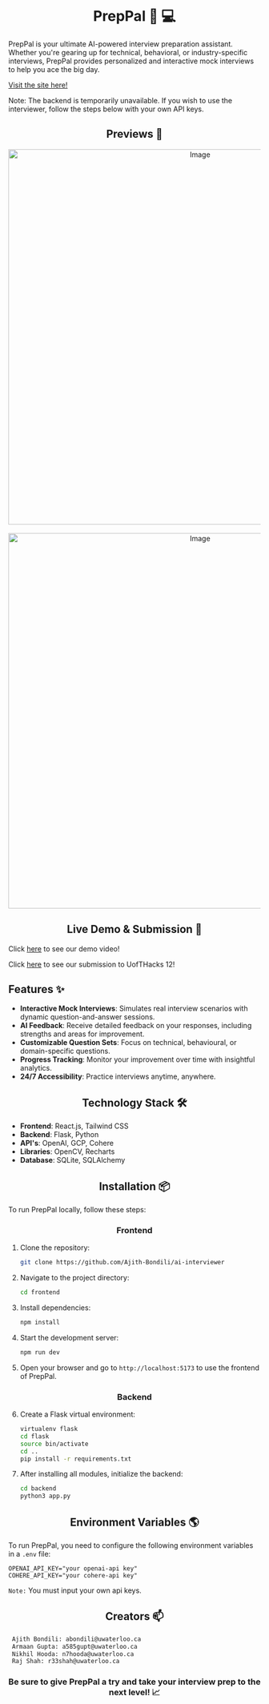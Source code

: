 <div align="center">

# PrepPal :crystal_ball: :computer:

</div>

PrepPal is your ultimate AI-powered interview preparation assistant. Whether you're gearing up for technical, behavioral, or industry-specific interviews, PrepPal provides personalized and interactive mock interviews to help you ace the big day. 

[Visit the site here!](https://prep-pal-ai.vercel.app)

Note: The backend is temporarily unavailable. If you wish to use the interviewer, follow the steps below with your own API keys.

<div align="center">

## Previews 👀

</div>

<div align="center">
<img width="750" align="center" alt="Image" src="https://github.com/user-attachments/assets/4d59ffa8-b973-47b8-8964-14aea226cb2e" />
</div>

</br>

<div align="center">
<img width="750" align="center" alt="Image" src="https://github.com/user-attachments/assets/b35b5c2e-b314-44e2-8881-ea8e593a452e" />
</div>

<div align="center">
   
## Live Demo & Submission 🚀

</div>

Click [here](https://www.youtube.com/watch?v=0uulnpFgpyc) to see our demo video!

Click [here](https://dorahacks.io/buidl/21711) to see our submission to UofTHacks 12!
   
## Features ✨

</div>

- **Interactive Mock Interviews**: Simulates real interview scenarios with dynamic question-and-answer sessions.
- **AI Feedback**: Receive detailed feedback on your responses, including strengths and areas for improvement.
- **Customizable Question Sets**: Focus on technical, behavioural, or domain-specific questions.
- **Progress Tracking**: Monitor your improvement over time with insightful analytics.
- **24/7 Accessibility**: Practice interviews anytime, anywhere.

<div align="center">
   
## Technology Stack 🛠️

</div>

- **Frontend**: React.js, Tailwind CSS
- **Backend**: Flask, Python
- **API's**: OpenAI, GCP, Cohere
- **Libraries**: OpenCV, Recharts 
- **Database**: SQLite, SQLAlchemy

<div align="center">
   
## Installation 📦

</div>

To run PrepPal locally, follow these steps:

<div align="center">
   
### Frontend

</div>

1. Clone the repository:
   ```bash
   git clone https://github.com/Ajith-Bondili/ai-interviewer
   ```

2. Navigate to the project directory:
   ```bash
   cd frontend
   ```

3. Install dependencies:
   ```bash
   npm install
   ```

4. Start the development server:
   ```bash
   npm run dev
   ```

5. Open your browser and go to `http://localhost:5173` to use the frontend of PrepPal.

<div align="center">
   
### Backend

</div>

6. Create a Flask virtual environment:

   ```bash
   virtualenv flask
   cd flask
   source bin/activate
   cd ..
   pip install -r requirements.txt
   ```

7. After installing all modules, initialize the backend:

   ```bash
   cd backend
   python3 app.py
   ```
   
<div align="center">

## Environment Variables 🌎

</div>

To run PrepPal, you need to configure the following environment variables in a `.env` file:

```env
OPENAI_API_KEY="your openai-api key"
COHERE_API_KEY="your cohere-api key"
```
`Note:` You must input your own api keys.

<div align="center">

## Creators 📫

</div>

  ```bash
   Ajith Bondili: abondili@uwaterloo.ca
   Armaan Gupta: a585gupt@uwaterloo.ca
   Nikhil Hooda: n7hooda@uwaterloo.ca
   Raj Shah: r33shah@uwaterloo.ca
   ```

<div align="center">

### Be sure to give PrepPal a try and take your interview prep to the next level! 📈

</div>

